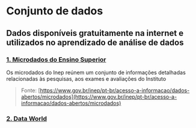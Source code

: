 # Conjunto de dados
## Dados disponíveis gratuitamente na internet e utilizados no aprendizado de análise de dados  

### [1. Microdados do Ensino Superior](/microdados-ensino-superior/)
Os microdados do Inep reúnem um conjunto de informações detalhadas relacionadas às pesquisas, aos exames e avaliações do Instituto

> Fonte: [https://www.gov.br/inep/pt-br/acesso-a-informacao/dados-abertos/microdados](https://www.gov.br/inep/pt-br/acesso-a-informacao/dados-abertos/microdados)  

### [2. Data World](/data-world/)